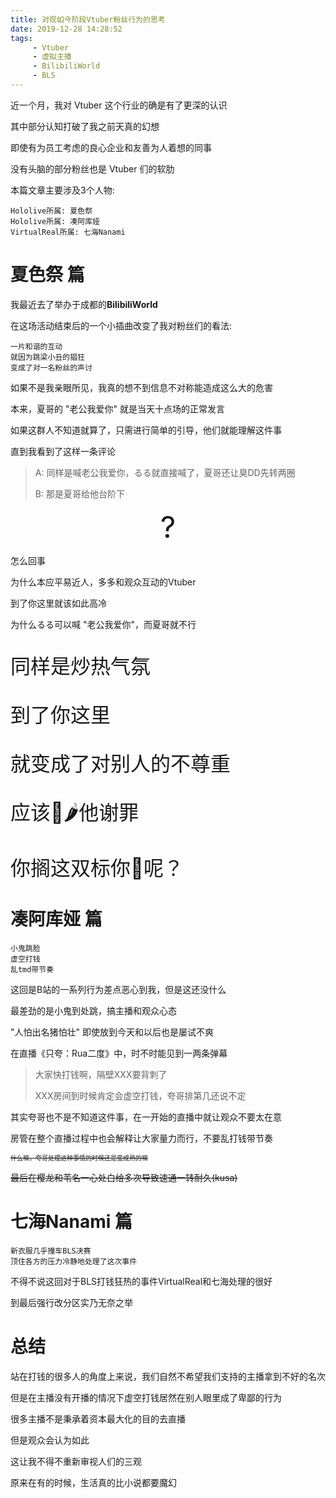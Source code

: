 ```yaml
---
title: 对现如今阶段Vtuber粉丝行为的思考
date: 2019-12-28 14:28:52
tags: 
     - Vtuber
     - 虚拟主播
     - BilibiliWorld
     - BLS
---
```

近一个月，我对 Vtuber 这个行业的确是有了更深的认识

其中部分认知打破了我之前天真的幻想

即使有为员工考虑的良心企业和友善为人着想的同事

没有头脑的部分粉丝也是 Vtuber 们的软肋

本篇文章主要涉及3个人物:
```
Hololive所属: 夏色祭
Hololive所属: 凑阿库娅
VirtualReal所属: 七海Nanami
```
# 夏色祭 篇

我最近去了举办于成都的**BilibiliWorld**

在这场活动结束后的一个小插曲改变了我对粉丝们的看法:
```
一片和谐的互动
就因为跳梁小丑的猖狂
变成了对一名粉丝的声讨
```
如果不是我亲眼所见，我真的想不到信息不对称能造成这么大的危害

本来，夏哥的 "老公我爱你" 就是当天十点场的正常发言

如果这群人不知道就算了，只需进行简单的引导，他们就能理解这件事

直到我看到了这样一条评论
>A: 同样是喊老公我爱你，るる就直接喊了，夏哥还让臭DD先转两圈
>
>B: 那是夏哥给他台阶下

<center><font size="20">?</font></center>

怎么回事

为什么本应平易近人，多多和观众互动的Vtuber

到了你这里就该如此高冷

为什么るる可以喊 "老公我爱你"，而夏哥就不行

<font size="6">

同样是炒热气氛

到了你这里

就变成了对别人的不尊重

应该🦈🌶️他谢罪

你搁这双标你🐎呢？

</font>

# 凑阿库娅 篇
```
小鬼跳脸
虚空打钱
乱tmd带节奏
```
这回是B站的一系列行为差点恶心到我，但是这还没什么

最差劲的是小鬼到处跳，搞主播和观众心态

"人怕出名猪怕壮" 即使放到今天和以后也是屡试不爽

在直播《只夸：Rua二度》中，时不时能见到一两条弹幕

>大家快打钱啊，隔壁XXX要背刺了
>
>XXX房间到时候肯定会虚空打钱，夸哥排第几还说不定

其实夸哥也不是不知道这件事，在一开始的直播中就让观众不要太在意

房管在整个直播过程中也会解释让大家量力而行，不要乱打钱带节奏

<font size = "1">~~什么嘛，夸哥处理这种事情的时候还是蛮成熟的嘛~~</font>

~~最后在樱龙和苇名一心处白给多次导致速通一转耐久(kusa)~~

# 七海Nanami 篇
```
新衣服几乎撞车BLS决赛
顶住各方的压力冷静地处理了这次事件
```

不得不说这回对于BLS打钱狂热的事件VirtualReal和七海处理的很好

到最后强行改分区实乃无奈之举

# 总结

站在打钱的很多人的角度上来说，我们自然不希望我们支持的主播拿到不好的名次

但是在主播没有开播的情况下虚空打钱居然在别人眼里成了卑鄙的行为

很多主播不是秉承着资本最大化的目的去直播

但是观众会认为如此

这让我不得不重新审视人们的三观

原来在有的时候，生活真的比小说都要魔幻